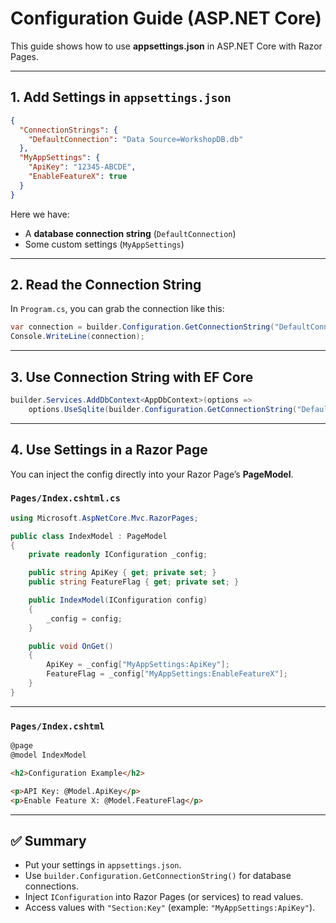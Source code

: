 # Configuration Guide (ASP.NET Core)

This guide shows how to use **appsettings.json** in ASP.NET Core with Razor Pages.

---

## 1. Add Settings in `appsettings.json`

```json
{
  "ConnectionStrings": {
    "DefaultConnection": "Data Source=WorkshopDB.db"
  },
  "MyAppSettings": {
    "ApiKey": "12345-ABCDE",
    "EnableFeatureX": true
  }
}
```

Here we have:

* A **database connection string** (`DefaultConnection`)
* Some custom settings (`MyAppSettings`)

---

## 2. Read the Connection String

In `Program.cs`, you can grab the connection like this:

```csharp
var connection = builder.Configuration.GetConnectionString("DefaultConnection");
Console.WriteLine(connection);
```

---

## 3. Use Connection String with EF Core

```csharp
builder.Services.AddDbContext<AppDbContext>(options =>
    options.UseSqlite(builder.Configuration.GetConnectionString("DefaultConnection")));
```

---

## 4. Use Settings in a Razor Page

You can inject the config directly into your Razor Page’s **PageModel**.

### `Pages/Index.cshtml.cs`

```csharp
using Microsoft.AspNetCore.Mvc.RazorPages;

public class IndexModel : PageModel
{
    private readonly IConfiguration _config;

    public string ApiKey { get; private set; }
    public string FeatureFlag { get; private set; }

    public IndexModel(IConfiguration config)
    {
        _config = config;
    }

    public void OnGet()
    {
        ApiKey = _config["MyAppSettings:ApiKey"];
        FeatureFlag = _config["MyAppSettings:EnableFeatureX"];
    }
}
```

---

### `Pages/Index.cshtml`

```html
@page
@model IndexModel

<h2>Configuration Example</h2>

<p>API Key: @Model.ApiKey</p>
<p>Enable Feature X: @Model.FeatureFlag</p>
```

---

## ✅ Summary

* Put your settings in `appsettings.json`.
* Use `builder.Configuration.GetConnectionString()` for database connections.
* Inject `IConfiguration` into Razor Pages (or services) to read values.
* Access values with `"Section:Key"` (example: `"MyAppSettings:ApiKey"`).